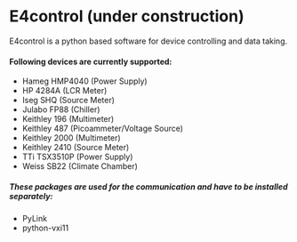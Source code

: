 # E4control (under construction)
E4control is a python based software for device controlling and data taking.

#### Following devices are currently supported:
* Hameg HMP4040 (Power Supply)
* HP 4284A (LCR Meter)
* Iseg SHQ (Source Meter)
* Julabo FP88 (Chiller)
* Keithley 196 (Multimeter)
* Keithley 487 (Picoammeter/Voltage Source)
* Keithley 2000 (Multimeter)
* Keithley 2410 (Source Meter)
* TTi TSX3510P (Power Supply)
* Weiss SB22 (Climate Chamber)

##### These packages are used for the communication and have to be installed separately:
* PyLink
* python-vxi11
